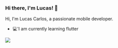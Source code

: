 ### Hi there, I'm Lucas! 👋

Hi, I'm Lucas Carlos, a passionate mobile developer.

- 💻'I am currently learning flutter


<a>
  <!-- Change the `github-readme-stats.anuraghazra1.vercel.app` to `github-readme-stats.vercel.app`  -->
  <img align="center" src="https://github-readme-stats.anuraghazra1.vercel.app/api/top-langs/?username=lucascarlosj&layout=compact&theme=material-palenight" />
</a>

